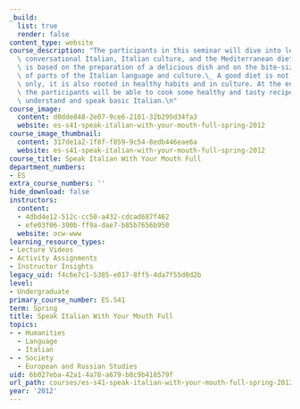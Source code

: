 ```yaml
---
_build:
  list: true
  render: false
content_type: website
course_description: "The participants in this seminar will dive into learning basic\
  \ conversational Italian, Italian culture, and the Mediterranean diet. Each class\
  \ is based on the preparation of a delicious dish and on the bite-sized acquisition\
  \ of parts of the Italian language and culture.\_ A good diet is not based on recipes\
  \ only, it is also rooted in healthy habits and in culture. At the end of the seminar\
  \ the participants will be able to cook some healthy and tasty recipes \_and to\
  \ understand and speak basic Italian.\n"
course_image:
  content: d0dde848-2e07-9ce6-2101-32b295d34fa3
  website: es-s41-speak-italian-with-your-mouth-full-spring-2012
course_image_thumbnail:
  content: 317de1a2-1f8f-f859-9c54-8edb446eae6a
  website: es-s41-speak-italian-with-your-mouth-full-spring-2012
course_title: Speak Italian With Your Mouth Full
department_numbers:
- ES
extra_course_numbers: ''
hide_download: false
instructors:
  content:
  - 4dbd4e12-512c-cc50-a432-cdcad687f462
  - efe03f06-390b-ff9a-dae7-b85b7656b950
  website: ocw-www
learning_resource_types:
- Lecture Videos
- Activity Assignments
- Instructor Insights
legacy_uid: f4c6e7c1-5385-e017-8ff5-4da7f55d0d2b
level:
- Undergraduate
primary_course_number: ES.S41
term: Spring
title: Speak Italian With Your Mouth Full
topics:
- - Humanities
  - Language
  - Italian
- - Society
  - European and Russian Studies
uid: 6b027eba-42a1-4a78-a679-b8c9b418579f
url_path: courses/es-s41-speak-italian-with-your-mouth-full-spring-2012
year: '2012'
---
```

